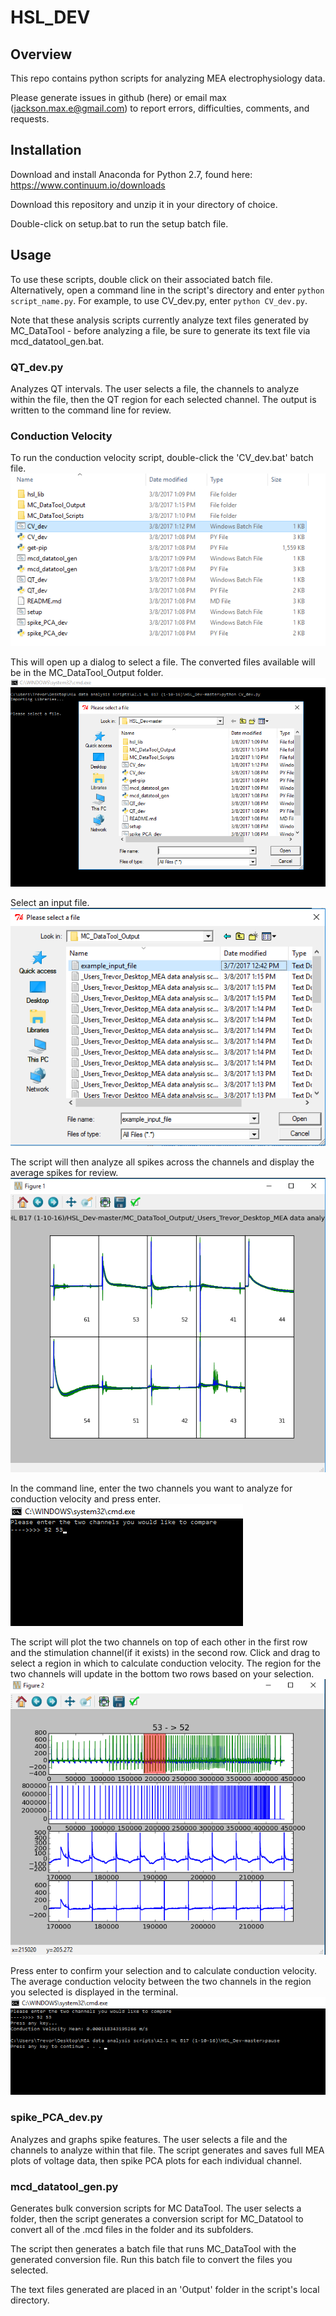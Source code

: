 # HSL_DEV

## Overview
This repo contains python scripts for analyzing MEA electrophysiology data.

Please generate issues in github (here) or email max (jackson.max.e@gmail.com) to report errors, difficulties, comments, and requests. 

## Installation
Download and install Anaconda for Python 2.7, found here: https://www.continuum.io/downloads

Download this repository and unzip it in your directory of choice. 

Double-click on setup.bat to run the setup batch file. 


## Usage
To use these scripts, double click on their associated batch file. Alternatively, open a command line in the script's directory and enter `python script_name.py`. 
For example, to use CV_dev.py, enter `python CV_dev.py`.

Note that these analysis scripts currently analyze text files generated by MC_DataTool - before analyzing a file, be sure to generate its text file via mcd_datatool_gen.bat. 

### QT_dev.py
Analyzes QT intervals. The user selects a file, the channels to analyze within the file, then the QT region for each selected channel. The output is written to the command line for review. 

### Conduction Velocity
To run the conduction velocity script, double-click the 'CV_dev.bat' batch file. 
![alt tag](walkthrough_images/cv_1.png)<br/>

This will open up a dialog to select a file.
The converted files available will be in the MC_DataTool_Output folder.  
![alt tag](walkthrough_images/cv_2.png)<br/>

Select an input file. <br/>
![alt tag](walkthrough_images/cv_3.png)<br/>

The script will then analyze all spikes across the channels and display the average spikes for review.
![alt tag](walkthrough_images/cv_4.png)<br/>

In the command line, enter the two channels you want to analyze for conduction velocity and press enter.
![alt tag](walkthrough_images/cv_5.png)<br/>

The script will plot the two channels on top of each other in the first row and the stimulation channel(if it exists) in the second row. 
Click and drag to select a region in which to calculate conduction velocity. The region for the two channels will update in the bottom two rows based on your selection.
![alt tag](walkthrough_images/cv_6.png)<br/>

Press enter to confirm your selection and to calculate conduction velocity. The average conduction velocity between the two channels in the region you selected is displayed in the terminal.
![alt tag](walkthrough_images/cv_7.png)<br/>

### spike_PCA_dev.py 
Analyzes and graphs spike features. The user selects a file and the channels to analyze within that file. The script generates and saves full MEA plots of voltage data, then spike PCA plots for each individual channel. 

### mcd_datatool_gen.py 
Generates bulk conversion scripts for MC DataTool. The user selects a folder, then the script generates a conversion script for MC_Datatool to convert all of the .mcd files in the folder and its subfolders. 

The script then generates a batch file that runs MC_DataTool with the generated conversion file. Run this batch file to convert the files you selected. 

The text files generated are placed in an 'Output' folder in the script's local directory. 

